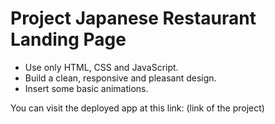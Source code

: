 # Project Japanese Restaurant Landing Page

- Use only HTML, CSS and JavaScript.
- Build a clean, responsive and pleasant design.
- Insert some basic animations.

You can visit the deployed app at this link: (link of the project)